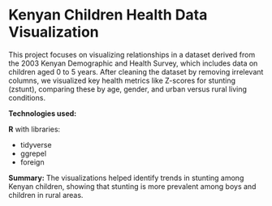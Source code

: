 # Kenyan Children Health Data Visualization

This project focuses on visualizing relationships in a dataset derived from the 2003 Kenyan Demographic and Health Survey, which includes data on children aged 0 to 5 years. After cleaning the dataset by removing irrelevant columns, we visualized key health metrics like Z-scores for stunting (zstunt), comparing these by age, gender, and urban versus rural living conditions.

**Technologies used:**

**R** with libraries:
- tidyverse
- ggrepel
- foreign

**Summary:**
The visualizations helped identify trends in stunting among Kenyan children, showing that stunting is more prevalent among boys and children in rural areas.
